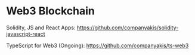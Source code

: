 # Web3 Blockchain

Solidity, JS and React Apps:
https://github.com/companyakis/solidity-javascript-react

TypeScript for Web3 (Ongoing):
https://github.com/companyakis/ts-web3











